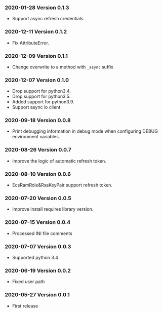 ### 2020-01-28 Version 0.1.3
* Support async refresh credentials.

### 2020-12-11 Version 0.1.2
* Fix AttributeError.

### 2020-12-09 Version 0.1.1
* Change overwrite to a method with `_async` suffix

### 2020-12-07 Version 0.1.0
* Drop support for python3.4.
* Drop support for python3.5.
* Added support for python3.9.
* Support async io client.

### 2020-09-18 Version 0.0.8
* Print debugging information in debug mode when configuring DEBUG environment variables.

### 2020-08-26 Version 0.0.7
* Improve the logic of automatic refresh token.

### 2020-08-10 Version 0.0.6
* EcsRamRole&RsaKeyPair support refresh token.

### 2020-07-20 Version 0.0.5

* Improve install requires library version.

### 2020-07-15 Version 0.0.4

* Processed INI file comments

### 2020-07-07 Version 0.0.3
* Supported python 3.4

### 2020-06-19 Version 0.0.2
* Fixed user path

### 2020-05-27 Version 0.0.1
* First release